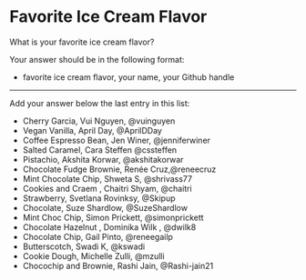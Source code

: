 # Favorite Ice Cream Flavor

What is your favorite ice cream flavor?

Your answer should be in the following format:

- favorite ice cream flavor, your name, your Github handle

---

Add your answer below the last entry in this list:

- Cherry Garcia, Vui Nguyen, @vuinguyen
- Vegan Vanilla, April Day, @AprilDDay
- Coffee Espresso Bean, Jen Winer, @jenniferwiner
- Salted Caramel, Cara Steffen @cssteffen
- Pistachio, Akshita Korwar, @akshitakorwar
- Chocolate Fudge Brownie, Renée Cruz,@reneecruz
- Mint Chocolate Chip, Shweta S, @shrivass77
- Cookies and Craem , Chaitri Shyam, @chaitri
- Strawberry, Svetlana Rovinksy, @Skipup
- Chocolate, Suze Shardlow, @SuzeShardlow
- Mint Choc Chip, Simon Prickett, @simonprickett
- Chocolate Hazelnut , Dominika Wilk , @dwilk8
- Chocolate Chip, Gail Pinto, @reneegailp
- Butterscotch, Swadi K, @kswadi
- Cookie Dough, Michelle Zulli, @mzulli
- Chocochip and Brownie, Rashi Jain, @Rashi-jain21
